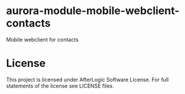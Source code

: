 # aurora-module-mobile-webclient-contacts
Mobile webclient for contacts

# License
This project is licensed under AfterLogic Software License.
For full statements of the license see LICENSE files.